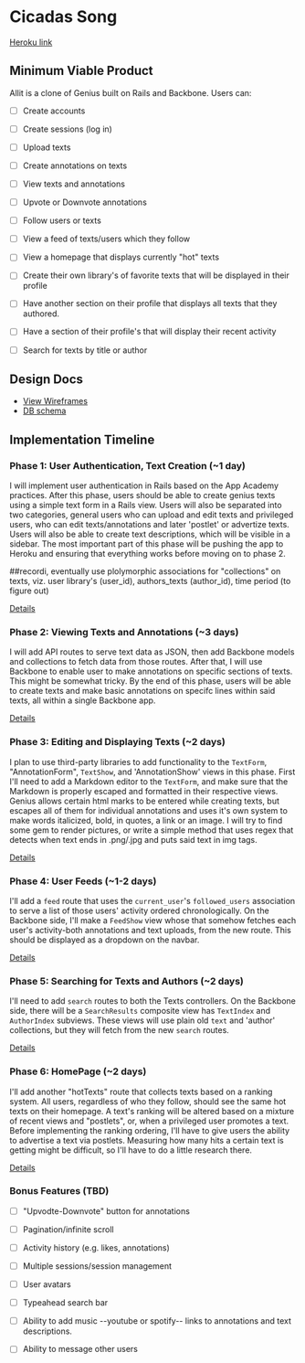 # Cicadas Song

[Heroku link][heroku]

[heroku]: https://aleatory-lit.herokuapp.com/

## Minimum Viable Product
Allit is a clone of Genius built on Rails and Backbone. Users can:

- [ ] Create accounts
- [ ] Create sessions (log in)
- [ ] Upload texts
- [ ] Create annotations on texts
- [ ] View texts and annotations
- [ ] Upvote or Downvote annotations
- [ ] Follow users or texts
- [ ] View a feed of texts/users which they follow
- [ ] View a homepage that displays currently "hot" texts
- [ ] Create their own library's of favorite texts that will be displayed in their profile
- [ ] Have another section on their profile that displays all texts that they authored.
- [ ] Have a section of their profile's that will display their recent activity
- [ ] Search for texts by title or author



## Design Docs
* [View Wireframes][views]
* [DB schema][schema]

[views]: ./docs/views.md
[schema]: ./docs/schema.md

## Implementation Timeline

### Phase 1: User Authentication, Text Creation (~1 day)
I will implement user authentication in Rails based on the App Academy practices. After this phase, users should be able to create genius texts using a simple text form in a Rails view. Users will also be separated into two categories, general users who can upload and edit texts and privileged users, who can edit texts/annotations and later 'postlet' or advertize texts. Users will also be able to create text descriptions, which will be visible in a sidebar. The most important part of this phase will be pushing the app to Heroku and ensuring that everything works before moving on
to phase 2.

##recordi, eventually use plolymorphic associations for "collections" on texts, viz. user library's (user_id), authors_texts (author_id), time period (to figure out)


[Details][phase-one]

### Phase 2: Viewing Texts and Annotations (~3 days)
I will add API routes to serve text data as JSON, then add Backbone
models and collections to fetch data from those routes. After that, I will use Backbone to enable user to make annotations on specific sections of texts. This might be somewhat tricky. By the end of this
phase, users will be able to create texts and make basic annotations on specifc lines within said texts, all
within a single Backbone app.

[Details][phase-two]

### Phase 3: Editing and Displaying Texts (~2 days)
I plan to use third-party libraries to add functionality to the `TextForm`, "AnnotationForm",
`TextShow`, and 'AnnotationShow' views in this phase. First I'll need to add a Markdown editor to the
`TextForm`, and make sure that the Markdown is properly escaped and formatted in
their respective views. Genius allows certain html marks to be entered while creating texts, but escapes all of them for individual annotations and uses it's own system to make words italicized, bold, in quotes, a link or an image. I will try to find some gem to render pictures, or write a simple method that uses regex that detects when text ends in .png/.jpg and puts said text in img tags.

[Details][phase-three]

### Phase 4: User Feeds (~1-2 days)
I'll add a `feed` route that uses the `current_user`'s
`followed_users` association to serve a list of those users' activity ordered
chronologically. On the Backbone side, I'll make a `FeedShow` view whose that somehow fetches each user's activity-both annotations and text uploads, from the new route. This should be displayed as a dropdown on the navbar.


[Details][phase-four]


### Phase 5: Searching for Texts and Authors (~2 days)
I'll need to add `search` routes to both the Texts controllers. On the
Backbone side, there will be a `SearchResults` composite view has `TextIndex`
and `AuthorIndex` subviews. These views will use plain old `text` and 'author'
collections, but they will fetch from the new `search` routes.

[Details][phase-five]


### Phase 6: HomePage (~2 days)

I'll add another "hotTexts" route that collects texts based on a ranking system. All users, regardless of who they follow, should see the same hot texts on their homepage. A text's ranking will be altered based on a mixture of recent views and "postlets", or, when a privileged user promotes a text. Before implementing the ranking ordering, I'll have to give users the ability to advertise a text via postlets. Measuring how many hits a certain text is getting might be difficult, so I'll have to do a little research there.


[Details][phase-six]

### Bonus Features (TBD)
- [ ] "Upvodte-Downvote" button for annotations
- [ ] Pagination/infinite scroll
- [ ] Activity history (e.g. likes, annotations)
- [ ] Multiple sessions/session management
- [ ] User avatars
- [ ] Typeahead search bar
- [ ] Ability to add music --youtube or spotify-- links to annotations and text descriptions.
- [ ] Ability to message other users




[phase-one]: ./docs/phases/phase1.md
[phase-two]: ./docs/phases/phase2.md
[phase-three]: ./docs/phases/phase3.md
[phase-four]: ./docs/phases/phase4.md
[phase-five]: ./docs/phases/phase5.md
[phase-six]: ./docs/phases/phase6.md
